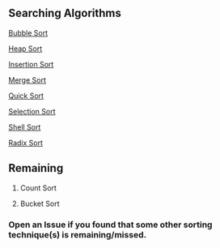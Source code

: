 ## Searching Algorithms

[Bubble Sort](./Bubble_Sort.md)

[Heap Sort](./Heap_Sort.md) 

[Insertion Sort](./Insertion_Sort.md)

[Merge Sort](./Merge_Sort.md)

[Quick Sort](./Quick_Sort.md)

[Selection Sort](./Selection_Sort.md)

[Shell Sort](./Shell_Sort.md)

[Radix Sort](./Radix_Sort.md)


## Remaining

1. Count Sort

2. Bucket Sort


### Open an Issue if you found that some other sorting technique(s) is remaining/missed.